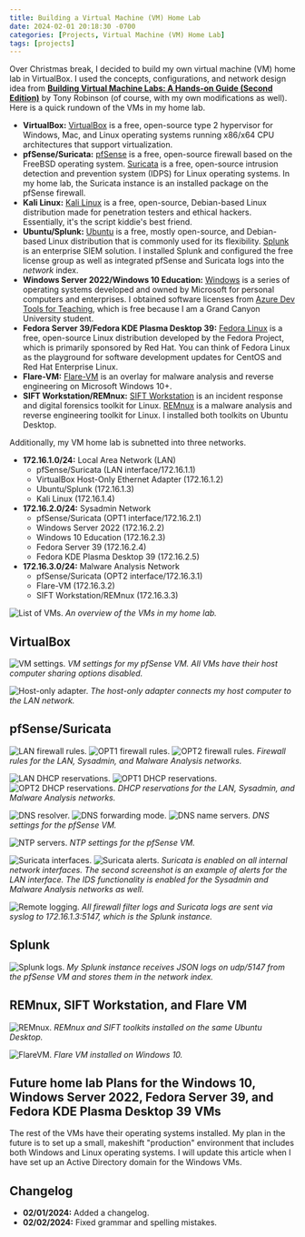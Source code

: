 ```yaml
---
title: Building a Virtual Machine (VM) Home Lab
date: 2024-02-01 20:18:30 -0700
categories: [Projects, Virtual Machine (VM) Home Lab]
tags: [projects]
---
```


Over Christmas break, I decided to build my own virtual machine (VM) home lab in VirtualBox. I used the concepts, configurations, and network design idea from [**Building Virtual Machine Labs: A Hands-on Guide (Second Edition)**](https://leanpub.com/avatar2) by Tony Robinson (of course, with my own modifications as well). Here is a quick rundown of the VMs in my home lab.
- **VirtualBox:** [VirtualBox](https://www.virtualbox.org/) is a free, open-source type 2 hypervisor for Windows, Mac, and Linux operating systems running x86/x64 CPU architectures that support virtualization.
- **pfSense/Suricata:** [pfSense](https://www.pfsense.org/) is a free, open-source firewall based on the FreeBSD operating system. [Suricata](https://suricata.io/) is a free, open-source intrusion detection and prevention system (IDPS) for Linux operating systems. In my home lab, the Suricata instance is an installed package on the pfSense firewall.
- **Kali Linux:** [Kali Linux](https://www.kali.org/) is a free, open-source, Debian-based Linux distribution made for penetration testers and ethical hackers. Essentially, it's the script kiddie's best friend.
- **Ubuntu/Splunk:** [Ubuntu](https://ubuntu.com/) is a free, mostly open-source, and Debian-based Linux distribution that is commonly used for its flexibility. [Splunk](https://www.splunk.com/) is an enterprise SIEM solution. I installed Splunk and configured the free license group as well as integrated pfSense and Suricata logs into the *network* index.
- **Windows Server 2022/Windows 10 Education:** [Windows](https://www.microsoft.com/en-us/windows) is a series of operating systems developed and owned by Microsoft for personal computers and enterprises. I obtained software licenses from [Azure Dev Tools for Teaching](https://azureforeducation.microsoft.com/devtools), which is free because I am a Grand Canyon University student.
- **Fedora Server 39/Fedora KDE Plasma Desktop 39:** [Fedora Linux](https://fedoraproject.org/) is a free, open-source Linux distribution developed by the Fedora Project, which is primarily sponsored by Red Hat. You can think of Fedora Linux as the playground for software development updates for CentOS and Red Hat Enterprise Linux.
- **Flare-VM:** [Flare-VM](https://github.com/mandiant/flare-vm) is an overlay for malware analysis and reverse engineering on Microsoft Windows 10+.
- **SIFT Workstation/REMnux:** [SIFT Workstation](https://www.sans.org/tools/sift-workstation/) is an incident response and digital forensics toolkit for Linux. [REMnux](https://remnux.org/) is a malware analysis and reverse engineering toolkit for Linux. I installed both toolkits on Ubuntu Desktop.

Additionally, my VM home lab is subnetted into three networks.
- **172.16.1.0/24:** Local Area Network (LAN)
  - pfSense/Suricata (LAN interface/172.16.1.1)
  - VirtualBox Host-Only Ethernet Adapter (172.16.1.2)
  - Ubuntu/Splunk (172.16.1.3)
  - Kali Linux (172.16.1.4)
- **172.16.2.0/24:** Sysadmin Network
  - pfSense/Suricata (OPT1 interface/172.16.2.1)
  - Windows Server 2022 (172.16.2.2)
  - Windows 10 Education (172.16.2.3)
  - Fedora Server 39 (172.16.2.4)
  - Fedora KDE Plasma Desktop 39 (172.16.2.5)
- **172.16.3.0/24:** Malware Analysis Network
  - pfSense/Suricata (OPT2 interface/172.16.3.1)
  - Flare-VM (172.16.3.2)
  - SIFT Workstation/REMnux (172.16.3.3)

![List of VMs.](/assets/img/article_img/VM_Home_Lab/ListOfVMs.png)
_An overview of the VMs in my home lab._

## VirtualBox

![VM settings.](/assets/img/article_img/VM_Home_Lab/VM_screenshot.png)
_VM settings for my pfSense VM. All VMs have their host computer sharing options disabled._

![Host-only adapter.](/assets/img/article_img/VM_Home_Lab/HostOnlyAdapter.png)
_The host-only adapter connects my host computer to the LAN network._

## pfSense/Suricata

![LAN firewall rules.](/assets/img/article_img/VM_Home_Lab/FirewallRulesLAN.png)
![OPT1 firewall rules.](/assets/img/article_img/VM_Home_Lab/FirewallRulesOPT1.png)
![OPT2 firewall rules.](/assets/img/article_img/VM_Home_Lab/FirewallRulesOPT2.png)
_Firewall rules for the LAN, Sysadmin, and Malware Analysis networks._

![LAN DHCP reservations.](/assets/img/article_img/VM_Home_Lab/LAN_DHCP.png)
![OPT1 DHCP reservations.](/assets/img/article_img/VM_Home_Lab/OPT1_DHCP.png)
![OPT2 DHCP reservations.](/assets/img/article_img/VM_Home_Lab/OPT2_DHCP.png)
_DHCP reservations for the LAN, Sysadmin, and Malware Analysis networks._

![DNS resolver.](/assets/img/article_img/VM_Home_Lab/DNS_screenshot1.png)
![DNS forwarding mode.](/assets/img/article_img/VM_Home_Lab/DNS_screenshot2.png)
![DNS name servers.](/assets/img/article_img/VM_Home_Lab/DNS_screenshot3.png)
_DNS settings for the pfSense VM._

![NTP servers.](/assets/img/article_img/VM_Home_Lab/NTP_settings.png)
_NTP settings for the pfSense VM._

![Suricata interfaces.](/assets/img/article_img/VM_Home_Lab/Suricata_screenshot1.png)
![Suricata alerts.](/assets/img/article_img/VM_Home_Lab/Suricata_screenshot2.png)
_Suricata is enabled on all internal network interfaces. The second screenshot is an example of alerts for the LAN interface. The IDS functionality is enabled for the Sysadmin and Malware Analysis networks as well._

![Remote logging.](/assets/img/article_img/VM_Home_Lab/RemoteLogging.png)
_All firewall filter logs and Suricata logs are sent via syslog to 172.16.1.3:5147, which is the Splunk instance._

## Splunk

![Splunk logs.](/assets/img/article_img/VM_Home_Lab/SplunkIndex.png)
_My Splunk instance receives JSON logs on udp/5147 from the pfSense VM and stores them in the network index._

## REMnux, SIFT Workstation, and Flare VM

![REMnux.](/assets/img/article_img/VM_Home_Lab/REMnuxSIFT.png)
_REMnux and SIFT toolkits installed on the same Ubuntu Desktop._

![FlareVM.](/assets/img/article_img/VM_Home_Lab/FlareVM.png)
_Flare VM installed on Windows 10._

## Future home lab Plans for the Windows 10, Windows Server 2022, Fedora Server 39, and Fedora KDE Plasma Desktop 39 VMs

The rest of the VMs have their operating systems installed. My plan in the future is to set up a small, makeshift "production" environment that includes both Windows and Linux operating systems. I will update this article when I have set up an Active Directory domain for the Windows VMs.

## Changelog

- **02/01/2024:** Added a changelog.
- **02/02/2024:** Fixed grammar and spelling mistakes.
